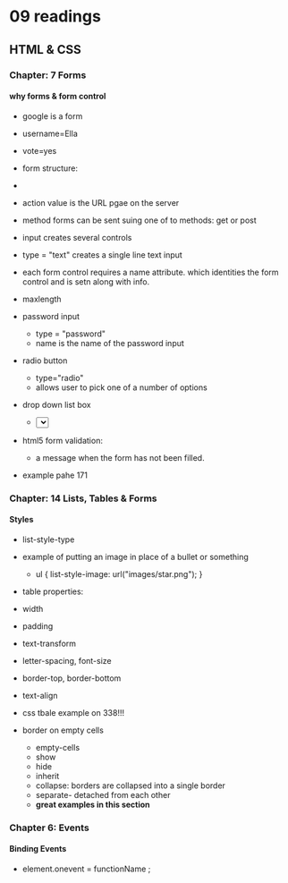 # 09 readings

## HTML & CSS

### Chapter: 7 Forms

#### why forms & form control

- google is a form
- username=Ella
- vote=yes
- form structure:
- <form>
- action value is the URL pgae on the server
- method forms can be sent suing one of to methods: get or post
- input creates several controls
- type = "text" creates a single line text input
- each form control requires a name attribute. which identities the form control and is setn along with info. 
- maxlength

- password input
  - type = "password"
  - name is the name of the password input
- radio button 
  - type="radio"
  - allows user to pick one of a number of options
- drop down list box
  - <select>

- html5 form validation:
  - a message when the form has not been filled. 

- example pahe 171

### Chapter: 14 Lists, Tables & Forms

#### Styles

- list-style-type
- example of putting an image in place of a bullet or something
  - ul {
    list-style-image: url("images/star.png");
  }
- table properties:
 - width
 - padding
 - text-transform
 - letter-spacing, font-size
 - border-top, border-bottom
 - text-align
- css tbale example on 338!!!

- border on empty cells 
  - empty-cells
  - show
  - hide
  - inherit
  - collapse: borders are collapsed into a single border 
  - separate- detached from each other
  - **great examples in this section**

### Chapter 6: Events

#### Binding Events

- element.onevent = functionName ;

